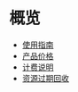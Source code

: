 # 概览

* [使用指南](/udpn/guide) 
* [产品价格](/udpn/udpn_price) 
* [计费说明](https://docs.ucloud.cn/charge/README)
* [资源过期回收](https://docs.ucloud.cn/charge/recycle)   
